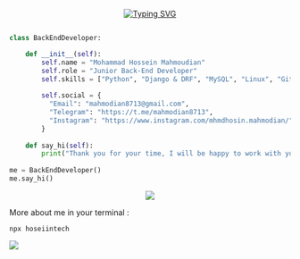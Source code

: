 <p align="center">
<a href="https://git.io/typing-svg"><img src="https://readme-typing-svg.demolab.com?font=Rubik&weight=800&size=30&pause=1000&color=0A0FD2&background=FBFBFB00&width=490&height=70&lines=Hi%2C+I'm+Mohammad+Hossein++%3A);I'm+Junior+Back-End+Developer" alt="Typing SVG" /></a>
</p>

```python

class BackEndDeveloper:

    def __init__(self):
        self.name = "Mohammad Hossein Mahmoudian"
        self.role = "Junior Back-End Developer"
        self.skills = ["Python", "Django & DRF", "MySQL", "Linux", "Git&GitHub", "Basics Network&Security"]
        
        self.social = {
          "Email": "mahmodian8713@gmail.com",
          "Telegram": "https://t.me/mahmodian8713",
          "Instagram": "https://www.instagram.com/mhmdhosin.mahmodian/"
        }
        
    def say_hi(self):
        print("Thank you for your time, I will be happy to work with you")
        
me = BackEndDeveloper()
me.say_hi()
```
<p align="center">
  <a href="https://skillicons.dev">
    <img src="https://skillicons.dev/icons?i=py,django,linux,bash,mysql,redis,postgres,docker,git,html,bootstrap,css,postman,ps&perline=7" />
  </a>
</p>

More about me in your terminal :

```
npx hoseiintech
```

[![](https://visitcount.itsvg.in/api?id=HoseiinTech&label=Profile%20Views&icon=0&pretty=false)](https://visitcount.itsvg.in)

<div class="daramet-embed-donate" id="1196">
    <script src="https://daramet.com/embed/script.js"></script>
</div>
